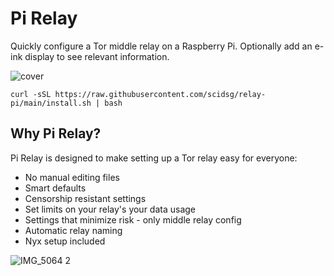 # Pi Relay

 Quickly configure a Tor middle relay on a Raspberry Pi. Optionally add an e-ink display to see relevant information.
 
 ![cover](https://github.com/scidsg/pi-relay/assets/28545431/9a98e046-0d3d-4070-81de-14d754c4b4ed)

 ```
 curl -sSL https://raw.githubusercontent.com/scidsg/relay-pi/main/install.sh | bash
 ```

## Why Pi Relay?

Pi Relay is designed to make setting up a Tor relay easy for everyone:

* No manual editing files
* Smart defaults
* Censorship resistant settings
* Set limits on your relay's your data usage
* Settings that minimize risk - only middle relay config
* Automatic relay naming
* Nyx setup included

![IMG_5064 2](https://github.com/scidsg/relay-pi/assets/28545431/f2051475-0191-416b-9522-2f9e18cfba44)
